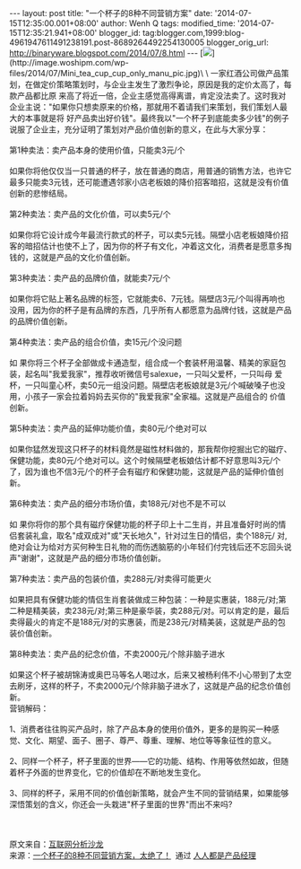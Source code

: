 --- layout: post title: "一个杯子的8种不同营销方案" date:
'2014-07-15T12:35:00.001+08:00' author: Wenh Q tags: modified\_time:
'2014-07-15T12:35:21.941+08:00' blogger\_id:
tag:blogger.com,1999:blog-4961947611491238191.post-8689264492254130005
blogger\_orig\_url: http://binaryware.blogspot.com/2014/07/8.html ---
[![](https://images-blogger-opensocial.googleusercontent.com/gadgets/proxy?url=http%3A%2F%2Fimage.woshipm.com%2Fwp-files%2F2014%2F07%2FMini_tea_cup_cup_only_manu_pic.jpg&container=blogger&gadget=a&rewriteMime=image%2F*)](http://image.woshipm.com/wp-files/2014/07/Mini_tea_cup_cup_only_manu_pic.jpg)\
\
一家红酒公司做产品策划，在做定价策略策划时，与企业主发生了激烈争论，原因是我的定价太高了，每款产品都比原
来高了将近一倍，企业主感觉高得离谱，肯定没法卖了。这时我对企业主说："如果你只想卖原来的价格，那就用不着请我们来策划，我们策划人最大的本事就是将
好产品卖出好价钱"。最终我以"一个杯子到底能卖多少钱"的例子说服了企业主，充分证明了策划对产品价值创新的意义，在此与大家分享：\
\
第1种卖法：卖产品本身的使用价值，只能卖3元/个\
\
如果你将他仅仅当一只普通的杯子，放在普通的商店，用普通的销售方法，也许它最多只能卖3元钱，还可能遭遇邻家小店老板娘的降价招客暗招，这就是没有价值创新的悲惨结局。\
\
第2种卖法：卖产品的文化价值，可以卖5元/个　\
\
如果你将它设计成今年最流行款式的杯子，可以卖5元钱。隔壁小店老板娘降价招客的暗招估计也使不上了，因为你的杯子有文化，冲着这文化，消费者是愿意多掏钱的，这就是产品的文化价值创新。\
\
第3种卖法：卖产品的品牌价值，就能卖7元/个　\
\
如果你将它贴上著名品牌的标签，它就能卖6、7元钱。隔壁店3元/个叫得再响也没用，因为你的杯子是有品牌的东西，几乎所有人都愿意为品牌付钱，这就是产品的品牌价值创新。\
\
第4种卖法：卖产品的组合价值，卖15元/个没问题　\
\
如
果你将三个杯子全部做成卡通造型，组合成一个套装杯用温馨、精美的家庭包装，起名叫"我爱我家"，推荐收听微信号salexue，一只叫父爱杯，一只叫母
爱杯，一只叫童心杯，卖50元一组没问题。隔壁店老板娘就是3元/个喊破嗓子也没用，小孩子一家会拉着妈妈去买你的"我爱我家"全家福。这就是产品组合的
价值创新。\
\
第5种卖法：卖产品的延伸功能价值，卖80元/个绝对可以　\
\
如果你猛然发现这只杯子的材料竟然是磁性材料做的，那我帮你挖掘出它的磁疗、保健功能，卖80元/个绝对可以。这个时候隔壁老板娘估计都不好意思叫3元/个了，因为谁也不信3元/个的杯子会有磁疗和保健功能，这就是产品的延伸价值创新。\
\
第6种卖法：卖产品的细分市场价值，卖188元/对也不是不可以　　\
\
如
果你将你的那个具有磁疗保健功能的杯子印上十二生肖，并且准备好时尚的情侣套装礼盒，取名"成双成对"或"天长地久"，针对过生日的情侣，卖个188元/
对,绝对会让为给对方买何种生日礼物的而伤透脑筋的小年轻们付完钱后还不忘回头说声"谢谢"，这就是产品的细分市场价值创新。\
\
第7种卖法：卖产品的包装价值，卖288元/对卖得可能更火　　\
\
如果把具有保健功能的情侣生肖套装做成三种包装：一种是实惠装，188元/对;第二种是精美装，卖238元/对;第三种是豪华装，卖288元/对。可以肯定的是，最后卖得最火的肯定不是188元/对的实惠装，而是238元/对精美装，这就是产品的包装价值创新。\
\
第8种卖法：卖产品的纪念价值，不卖2000元/个除非脑子进水　\
\
如果这个杯子被胡锦涛或奥巴马等名人喝过水，后来又被杨利伟不小心带到了太空去刷牙，这样的杯子，不卖2000元/个除非脑子进水了，这就是产品的纪念价值创新。\
营销解码：\
\
1、消费者往往购买产品时，除了产品本身的使用价值外，更多的是购买一种感觉、文化、期望、面子、圈子、尊严、尊重、理解、地位等等象征性的意义。\
\
2、同样一个杯子，杯子里面的世界——它的功能、结构、作用等依然如故，但随着杯子外面的世界变化，它的价值却在不断地发生变化。\
\
3、同样的杯子，采用不同的价值创新策略，就会产生不同的营销结果，如果能够深悟策划的含义，你还会一头栽进"杯子里面的世界"而出不来吗?\
\
 \
\
原文来自：[互联网分析沙龙](http://www.techxue.com/techxue-7749-1.html)
\
来源：[一个杯子的8种不同营销方案，太绝了！](http://www.woshipm.com/it/94399.html)  通过 [人人都是产品经理](http://www.woshipm.com/)
